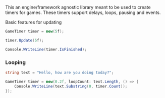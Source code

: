This an engine/framework agnostic library meant to be used to create timers for games. These timers support delays, loops, pausing and events.

Basic features for updating
```cs
GameTimer timer = new(5f);

timer.Update(5f);

Console.WriteLine(timer.IsFinished);
```


### Looping

```cs
string text = "Hello, how are you doing today?";

GameTimer timer = new(0.2f, loopCount: text.Length, () => {
    Console.WriteLine(text.Substring(0, timer.Count));
});
```